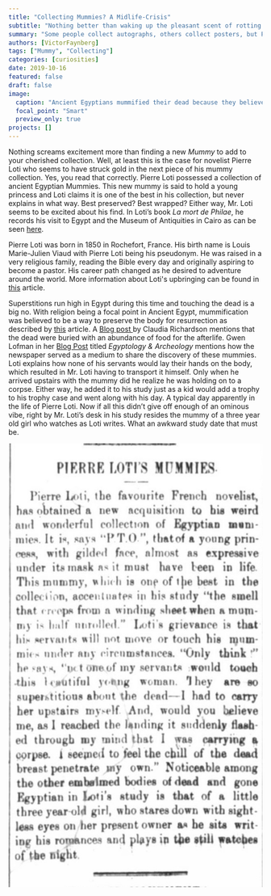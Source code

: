```yaml
---
title: "Collecting Mummies? A Midlife-Crisis"
subtitle: "Nothing better than waking up the pleasant scent of rotting corpses"
summary: "Some people collect autographs, others collect posters, but Pierre Loti seems to have found joy in collecting Egyptian Mummies"
authors: [VictorFaynberg]
tags: ["Mummy", "Collecting"]
categories: [curiosities]
date: 2019-10-16
featured: false
draft: false
image: 
  caption: "Ancient Egyptians mummified their dead because they believed that the body of the dead would be important in their next life."
  focal_point: "Smart"
  preview_only: true
projects: []
---
```


Nothing screams excitement more than finding a new *Mummy* to add to your cherished collection. Well, at least this is the case for novelist Pierre Loti who seems to have struck gold in the next piece of his mummy collection. Yes, you read that correctly. Pierre Loti possessed a collection of ancient Egyptian Mummies. This new mummy is said to hold a young princess and Loti claims it is one of the best in his collection, but never explains in what way. Best preserved? Best wrapped? Either way, Mr. Loti seems to be excited about his find. In Loti’s book *La mort de Philae*, he records his visit to Egypt and the Museum of Antiquities in Cairo as can be seen [here](http://anubis4_2000.tripod.com/subpages1/Loti.htm).   

Pierre Loti was born in 1850 in Rochefort, France. His birth name is Louis Marie-Julien Viaud with Pierre Loti being his pseudonym. He was raised in a very religious family, reading the Bible every day and originally aspiring to become a pastor. His career path changed as he desired to adventure around the world. More information about Loti's upbringing can be found in [this](https://www.museeprotestant.org/en/notice/pierre-loti-1850-1923-2/) article.

Superstitions run high in Egypt during this time and touching the dead is a big no. With religion being a focal point in Ancient Egypt, mummification was believed to be a way to preserve the body for resurrection as described by [this](https://www.historymuseum.ca/cmc/exhibitions/civil/egypt/egcr06e.html) article. A [Blog post ](https://dig-eg-gaz.github.io/post/18-blog-richardson/) by Claudia Richardson mentions that the dead were buried with an abundance of food for the afterlife. Gwen Lofman in her [Blog Post](https://dig-eg-gaz.github.io/post/2016-10-29-egyptology/) titled *Egyptology & Archeology* mentions how the newspaper served as a medium to share the discovery of these mummies. Loti explains how none of his servants would lay their hands on the body, which resulted in Mr. Loti having to transport it himself. Only when he arrived upstairs with the mummy did he realize he was holding on to a corpse. Either way, he added it to his study just as a kid would add a trophy to his trophy case and went along with his day. A typical day apparently in the life of Pierre Loti. Now if all this didn’t give off enough of an ominous vibe, right by Mr. Loti’s desk in his study resides the mummy of a three year old girl who watches as Loti writes. What an awkward study date that must be.

![PageText](PL.jpg)
